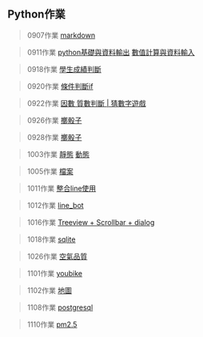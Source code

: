 ## Python作業
> 0907作業  [markdown](https://github.com/xuanlll17/112_pythonhw/tree/main/0907_%E4%BD%9C%E6%A5%AD)

> 0911作業  [python基礎與資料輸出](https://github.com/xuanlll17/112_pythonhw/blob/main/0911_%E4%BD%9C%E6%A5%AD/python%E5%9F%BA%E7%A4%8E%E8%88%87%E8%B3%87%E6%96%99%E8%BC%B8%E5%87%BA.ipynb)
[數值計算與資料輸入](https://github.com/xuanlll17/112_pythonhw/blob/main/0911_%E4%BD%9C%E6%A5%AD/%E6%95%B8%E5%80%BC%E8%A8%88%E7%AE%97%E8%88%87%E8%B3%87%E6%96%99%E8%BC%B8%E5%85%A5.ipynb)

> 0918作業 [學生成績判斷](https://github.com/xuanlll17/112_pythonhw/blob/main/0918_%E4%BD%9C%E6%A5%AD/%E4%BD%9C%E6%A5%AD.ipynb)

> 0920作業 [條件判斷if](https://github.com/xuanlll17/112_pythonhw/blob/main/0920_%E4%BD%9C%E6%A5%AD/%E4%BD%9C%E6%A5%AD_0920.ipynb)

> 0922作業 [因數 質數判斷 | 猜數字遊戲](https://github.com/xuanlll17/112_pythonhw/blob/main/0922_%E4%BD%9C%E6%A5%AD/0922_%E4%BD%9C%E6%A5%AD.ipynb)

> 0926作業 [擲骰子](https://github.com/xuanlll17/112_pythonhw/blob/main/0926_%E4%BD%9C%E6%A5%AD/0926_%E4%BD%9C%E6%A5%AD.ipynb)

> 0928作業 [擲骰子](https://github.com/xuanlll17/112_pythonhw/blob/main/0928_%E4%BD%9C%E6%A5%AD/0928_%E4%BD%9C%E6%A5%AD.ipynb)

> 1003作業 [靜態](https://website-e2w8.onrender.com/)
[動態](https://flaskwebhw.onrender.com/)

> 1005作業 [檔案](https://github.com/xuanlll17/112_pythonhw/blob/main/1005_%E4%BD%9C%E6%A5%AD/1005_%E4%BD%9C%E6%A5%AD.ipynb)

> 1011作業 [整合line使用](https://github.com/xuanlll17/112_pythonhw/blob/main/1011_%E4%BD%9C%E6%A5%AD/1011_%E4%BD%9C%E6%A5%AD.ipynb)

> 1012作業 [line_bot](https://github.com/xuanlll17/line_bot)

> 1016作業 [Treeview + Scrollbar + dialog](https://github.com/xuanlll17/112_pythonhw/blob/main/1016_%E4%BD%9C%E6%A5%AD/index.py)

> 1018作業 [sqlite](https://github.com/xuanlll17/112_pythonhw/blob/main/1018_%E4%BD%9C%E6%A5%AD/1018_%E4%BD%9C%E6%A5%AD.ipynb)

> 1026作業 [空氣品質](https://github.com/xuanlll17/112_pythonhw/blob/main/1026_%E4%BD%9C%E6%A5%AD/index.py)

> 1101作業 [youbike](https://github.com/xuanlll17/112_pythonhw/blob/main/1101_%E4%BD%9C%E6%A5%AD/index.py)

> 1102作業 [地圖](https://github.com/xuanlll17/112_pythonhw/blob/main/1102_%E4%BD%9C%E6%A5%AD/index.py)

> 1108作業 [postgresql](https://github.com/xuanlll17/112_pythonhw/blob/main/1108_%E4%BD%9C%E6%A5%AD/1108_%E4%BD%9C%E6%A5%AD.ipynb)

> 1110作業 [pm2.5](https://github.com/xuanlll17/112_pythonhw/tree/main/1110_%E4%BD%9C%E6%A5%AD) 
